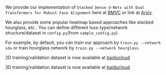 We provide our implementation of ``Stacked Dense U-Nets with Dual Transformers for Robust Face Alignment`` here at [BMVC](http://bmvc2018.org/contents/papers/0051.pdf) or link at [Arxiv](https://arxiv.org/abs/1812.01936).

We also provide some popular heatmap based approaches like stacked hourglass, etc..  You can define different loss-type/network structure/dataset in ``config.py``(from ``sample_config.py``).

For example, by default, you can train our approach by ``train.py --network sdu`` or train hourglass network by ``train.py --network hourglass``.

2D training/validation dataset is now available at [baiducloud](https://pan.baidu.com/s/1kdquiIGTlK7l26SPWO_cmw)

3D training/validation dataset is now available at [baiducloud](https://pan.baidu.com/s/1VjFWm6eEtIqGKk92GE2rgw)


